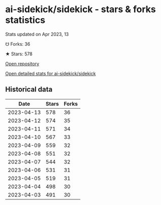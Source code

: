 # ai-sidekick/sidekick - stars & forks statistics

Stats updated on Apr 2023, 13

☋ Forks: 36

★ Stars: 578

[Open repository](https://github.com/ai-sidekick/sidekick)

[Open detailed stats for ai-sidekick/sidekick](https://reviewgithub.com/rep/ai-sidekick/sidekick)

## Historical data
| Date | Stars | Forks |
|------|-------|-------|
| 2023-04-13 | 578 | 36 | 
| 2023-04-12 | 574 | 35 | 
| 2023-04-11 | 571 | 34 | 
| 2023-04-10 | 567 | 33 | 
| 2023-04-09 | 559 | 32 | 
| 2023-04-08 | 551 | 32 | 
| 2023-04-07 | 544 | 32 | 
| 2023-04-06 | 531 | 31 | 
| 2023-04-05 | 519 | 31 | 
| 2023-04-04 | 498 | 30 | 
| 2023-04-03 | 491 | 30 | 


